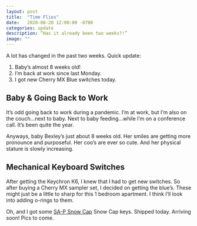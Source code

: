 ```yaml
---
layout: post
title:  "Time Flies"
date:   2020-08-20 12:00:00 -0700
categories: update
description: “Has it already been two weeks?!”
image: ""
---
```

A lot has changed in the past two weeks. Quick update:

1. Baby’s almost 8 weeks old!
1. I’m back at work since last Monday.
1. I got new Cherry MX Blue switches today.

## Baby & Going Back to Work

It’s odd going back to work during a pandemic. I’m at work, but I’m also on the couch...next to baby. Next to baby feeding...while I’m on a conference call. It’s been quite the year.

Anyways, baby Bexley’s just about 8 weeks old. Her smiles are getting more pronounce and purposeful. Her coo’s are ever so cute. And her physical stature is slowly increasing.

## Mechanical Keyboard Switches

After getting the Keychron K6, I knew that I had to get new switches. So after buying a Cherry MX sampler set, I decided on getting the blue’s. These might just be a little to sharp for this 1 bedroom apartment. I think I’ll look into adding o-rings to them.

Oh, and I got some [SA-P Snow Cap](https://pimpmykeyboard.com/sa-p-snow-cap-keyset-original/) Snow Cap keys. Shipped today. Arriving soon! Pics to come.